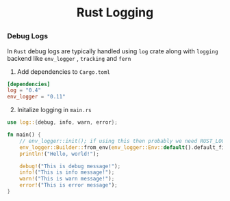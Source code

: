 <h1 style="text-align:center;"> Rust Logging </p>

### Debug Logs
In `Rust` debug logs are typically handled using `log` crate along with `logging` backend like `env_logger` , `tracking` and `fern`

1. Add dependencies to `Cargo.toml`
```toml
[dependencies]
log = "0.4"
env_logger = "0.11"
```

2. Initalize logging in `main.rs`
```rust
use log::{debug, info, warn, error};

fn main() {
    // env_logger::init(); if using this then probably we need RUST_LOG=debug cargo run
    env_logger::Builder::from_env(env_logger::Env::default().default_filter_or("debug")).init(); // Using it debug logs will be enabled
    println!("Hello, world!");

    debug!("This is debug message!");
    info!("This is info message!");
    warn!("This is warn message!");
    error!("This is error message");
}
```
